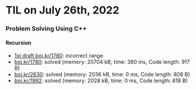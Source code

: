 # **TIL on July 26th, 2022**
### Problem Solving Using C++
#### Recursion
- [1st draft boj.kr/1780](../../../Problem%20Solving/boj/Recursion/1780-draft-07-25-2022.cpp): incorrect range
- [boj.kr/1780](../../../Problem%20Solving/boj/Recursion/1780-07-26-2022.cpp): solved (memory: 20704 kB, time: 380 ms, Code length: 917 B)
- [boj.kr/2630](../../../Problem%20Solving/boj/Recursion/2630-07-26-2022.cpp): solved (memory: 2036 kB, time: 0 ms, Code length: 808 B)
- [boj.kr/1992](../../../Problem%20Solving/boj/Recursion/1992-07-26-2022.cpp): solved (memory: 2028 kB, time: 0 ms, Code length: 818 B)